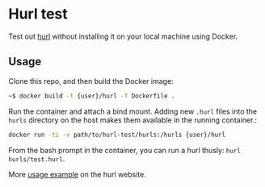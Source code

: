 # Hurl test

Test out [hurl](https://hurl.dev/) without installing it on your local machine using Docker.

## Usage

Clone this repo, and then build the Docker image:

```bash
~$ docker build -t {user}/hurl -f Dockerfile .
```
Run the container and attach a bind mount. Adding new `.hurl` files into the `hurls` directory on the host makes them available in the running container.:

```bash
docker run -ti -v path/to/hurl-test/hurls:/hurls {user}/hurl
```

From the bash prompt in the container, you can run a hurl thusly: `hurl hurls/test.hurl`. 

More [usage example](https://hurl.dev/docs/samples.html) on the hurl website.